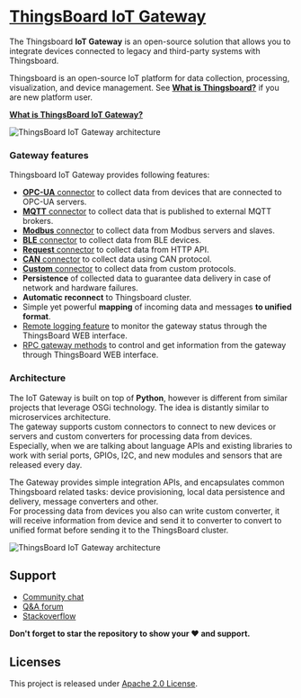 <h1><a href="https://thingsboard.io/docs/iot-gateway/what-is-iot-gateway/">ThingsBoard IoT Gateway</a></h1>

The Thingsboard **IoT Gateway** is an open-source solution that allows you to integrate devices connected to legacy and third-party systems with Thingsboard.  

Thingsboard is an open-source IoT platform for data collection, processing, visualization, and device management. See [**What is Thingsboard?**](https://thingsboard.io/docs/getting-started-guides/what-is-thingsboard/) if you are new platform user.  

[**What is ThingsBoard IoT Gateway?**](https://thingsboard.io/docs/iot-gateway/what-is-iot-gateway/)  

![ThingsBoard IoT Gateway architecture](https://thingsboard.io/images/gw_animation.gif)

### Gateway features

Thingsboard IoT Gateway provides following features:  

 - [**OPC-UA** connector](https://thingsboard.io/docs/iot-gateway/config/opc-ua/) to collect data from devices that are connected to OPC-UA servers.
 - [**MQTT** connector](https://thingsboard.io/docs/iot-gateway/config/mqtt/) to collect data that is published to external MQTT brokers. 
 - [**Modbus** connector](https://thingsboard.io/docs/iot-gateway/config/modbus/) to collect data from Modbus servers and slaves.
 - [**BLE** connector](https://thingsboard.io/docs/iot-gateway/config/ble/) to collect data from BLE devices.
 - [**Request** connector](https://thingsboard.io/docs/iot-gateway/config/request/) to collect data from HTTP API.
 - [**CAN** connector](https://thingsboard.io/docs/iot-gateway/config/can/) to collect data using CAN protocol.
 - [**Custom** connector](https://thingsboard.io/docs/iot-gateway/custom/) to collect data from custom protocols.
 - **Persistence** of collected data to guarantee data delivery in case of network and hardware failures.
 - **Automatic reconnect** to Thingsboard cluster.
 - Simple yet powerful **mapping** of incoming data and messages **to unified format**.
 - [Remote logging feature](https://thingsboard.io/docs/iot-gateway/guides/how-to-enable-remote-logging/) to monitor the gateway status through the ThingsBoard WEB interface.
 - [RPC gateway methods](https://thingsboard.io/docs/iot-gateway/guides/how-to-use-gateway-rpc-methods/) to control and get information from the gateway through ThingsBoard WEB interface.
  
### Architecture  

The IoT Gateway is built on top of **Python**, however is different from similar projects that leverage OSGi technology.
The idea is distantly similar to microservices architecture.  
The gateway supports custom connectors to connect to new devices or servers and custom converters for processing data from devices.  
Especially, when we are talking about language APIs and existing libraries to work with serial ports, GPIOs, I2C, and new modules and sensors that are released every day.  

The Gateway provides simple integration APIs, and encapsulates common Thingsboard related tasks: device provisioning, local data persistence and delivery, message converters and other.  
For processing data from devices you also can write custom converter, it will receive information from device and send it to converter to convert to unified format before sending it to the ThingsBoard cluster.  

![ThingsBoard IoT Gateway architecture](http://thingsboard.io/images/gateway/python-gateway.png)

## Support

 - [Community chat](https://gitter.im/thingsboard/chat)
 - [Q&A forum](https://groups.google.com/forum/#!forum/thingsboard)
 - [Stackoverflow](http://stackoverflow.com/questions/tagged/thingsboard)
 
**Don't forget to star the repository to show your ❤️ and support.**

## Licenses

This project is released under [Apache 2.0 License](./LICENSE).
